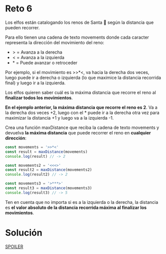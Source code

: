 # Reto 6

Los elfos están catalogando los renos de Santa 🦌 según la distancia que pueden recorrer.

Para ello tienen una cadena de texto movements donde cada caracter representa la dirección del movimiento del reno:

- \> = Avanza a la derecha
- \< = Avanza a la izquierda
- \* = Puede avanzar o retroceder

Por ejemplo, si el movimiento es >>\*<, va hacia la derecha dos veces, luego puede ir a derecha o izquierda (lo que maximice la distancia recorrida final) y luego ir a la izquierda.

Los elfos quieren saber cuál es la máxima distancia que recorre el reno al **finalizar todos los movimientos**.

**En el ejemplo anterior, la máxima distancia que recorre el reno es 2**. Va a la derecha dos veces +2, luego con el \* puede ir a la derecha otra vez para maximizar la distancia +1 y luego va a la izquierda -1.

Crea una función maxDistance que reciba la cadena de texto movements y devuelva **la máxima distancia** que puede recorrer el reno en **cualquier dirección**:

```js
const movements = '>>*<'
const result = maxDistance(movements)
console.log(result) // -> 2

const movements2 = '<<<>'
const result2 = maxDistance(movements2)
console.log(result2) // -> 2

const movements3 = '>***>'
const result3 = maxDistance(movements3)
console.log(result3) // -> 5
```

Ten en cuenta que no importa si es a la izquierda o la derecha, la distancia es **el valor absoluto de la distancia recorrida máxima al finalizar los movimientos**.

# Solución

[SPOILER](https://github.com/CarlosUlisesOchoa/advent-js-2023/blob/main/retos/reto-6/main.ts)
